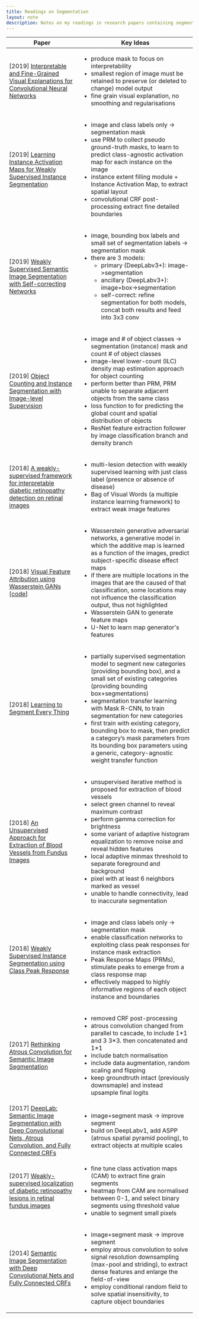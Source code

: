 ```yaml
---
title: Readings on Segmentation
layout: note
description: Notes on my readings in research papers containing segmentation and mask generation
---
```


<table>
<thead><th>Paper</th><th>Key Ideas</th></thead>
<tbody>

<tr>
  <td>[2019]
  <a href="http://openaccess.thecvf.com/content_CVPR_2019/html/Wagner_Interpretable_and_Fine-Grained_Visual_Explanations_for_Convolutional_Neural_Networks_CVPR_2019_paper.html">
    Interpretable and Fine-Grained Visual Explanations for Convolutional Neural Networks
  </a></td>
  <td>
    <ul>
        <li>produce mask to focus on interpretability</li>
        <li>smallest region of image must be retained to preserve (or deleted to change) model output</li>
        <li>fine grain visual explanation, no smoothing and regularisations</li>
    </ul>
  </td>
</tr>

<tr>
  <td>[2019]
  <a href="http://openaccess.thecvf.com/content_CVPR_2019/html/Zhu_Learning_Instance_Activation_Maps_for_Weakly_Supervised_Instance_Segmentation_CVPR_2019_paper.html">
    Learning Instance Activation Maps for Weakly Supervised Instance Segmentation
  </a></td>
  <td>
    <ul>
        <li>image and class labels only -> segmentation mask</li>
        <li>use PRM to collect pseudo ground-truth masks, to learn to predict class-agnostic activation map for each instance on the image</li>
        <li>instance extent filling module + Instance Activation Map, to extract spatial layout</li>
        <li>convolutional CRF post-processing extract fine detailed boundaries</li>
    </ul>
  </td>
</tr>

<tr>
  <td>[2019]
  <a href="https://arxiv.org/abs/1811.07073">
    Weakly Supervised Semantic Image Segmentation with Self-correcting Networks
  </a></td>
  <td>
    <ul>
        <li>image, bounding box labels and small set of segmentation labels -> segmentation mask</li>
        <li>
            there are 3 models:
            <ul>
            <li>primary (DeepLabv3+): image->segmentation</li>
            <li>ancillary (DeepLabv3+): image+box->segmentation</li>
            <li>self-correct: refine segmentation for both models, concat both results and feed into 3x3 conv</li>
            </ul>
        </li>
    </ul>
  </td>
</tr>

<tr>
  <td>[2019]
  <a href="http://openaccess.thecvf.com/content_CVPR_2019/html/Cholakkal_Object_Counting_and_Instance_Segmentation_With_Image-Level_Supervision_CVPR_2019_paper.html">
    Object Counting and Instance Segmentation with Image-level Supervision
  </a></td>
  <td>
    <ul>
        <li>image and # of object classes -> segmentation (instance) mask and count # of object classes</li>
        <li>image-level lower-count (ILC) density map estimation approach for object counting</li>
        <li>perform better than PRM, PRM unable to separate adjacent objects from the same class</li>
        <li>loss function to for predicting the global count and spatial distribution of objects</li>
        <li>ResNet feature extraction follower by image classification branch and density branch</li>
    </ul>
  </td>
</tr>

<tr>
  <td>[2018]
  <a href="https://ieeexplore.ieee.org/abstract/document/8316808/">
    A weakly-supervised framework for interpretable diabetic retinopathy detection on retinal images
  </a>
  </td>
  <td>
    <ul>
        <li>multi-lesion detection with weakly supervised learning with just class label (presence or absence of disease)</li>
        <li>Bag of Visual Words (a multiple instance learning framework) to extract weak image features</li>
    </ul>
  </td>
</tr>

<tr>
  <td>[2018]
  <a href="http://openaccess.thecvf.com/content_cvpr_2018/html/Baumgartner_Visual_Feature_Attribution_CVPR_2018_paper.html">
    Visual Feature Attribution using Wasserstein GANs
  </a>
  [<a href="https://github.com/baumgach/vagan-code">code</a>]
  </td>
  <td>
    <ul>
        <li>Wasserstein generative adversarial networks, a generative model in which the additive map is learned as a function of the images, predict subject-specific disease effect maps</li>
        <li>if there are multiple locations in the images that are the caused of that classification, some locations may not influence the classification output, thus not highlighted</li>
        <li>Wasserstein GAN to generate feature maps</li>
        <li>U-Net to learn map generator's features</li>
    </ul>
  </td>
</tr>

<tr>
  <td>[2018]
  <a href="http://openaccess.thecvf.com/content_cvpr_2018/html/Hu_Learning_to_Segment_CVPR_2018_paper.html">
    Learning to Segment Every Thing
  </a></td>
  <td>
    <ul>
        <li>partially supervised segmentation model to segment new categories (providing bounding box), and a small set of existing categories (providing bounding box+segmentations)</li>
        <li>segmentation transfer learning with Mask R-CNN, to train segmentation for new categories</li>
        <li>first train with existing category, bounding box to mask, then predict a category’s mask parameters from its bounding box parameters using a generic, category-agnostic weight transfer function</li>
    </ul>
  </td>
</tr>

<tr>
  <td>[2018]
  <a href="https://link.springer.com/article/10.1007/s10278-018-0059-x">
    An Unsupervised Approach for Extraction of Blood Vessels from Fundus Images
  </a></td>
  <td>
    <ul>
        <li>unsupervised iterative method is proposed for extraction of blood vessels</li>
        <li>select green channel to reveal maximum contrast</li>
        <li>perform gamma correction for brightness</li>
        <li>some variant of adaptive histogram equalization to remove noise and reveal hidden features</li>
        <li>local adaptive minmax threshold to separate foreground and background</li>
        <li>pixel with at least 6 neighbors marked as vessel</li>
        <li>unable to handle connectivity, lead to inaccurate segmentation</li>
    </ul>
  </td>
</tr>

<tr>
  <td>[2018]
  <a href="http://openaccess.thecvf.com/content_cvpr_2018/html/Zhou_Weakly_Supervised_Instance_CVPR_2018_paper.html">
    Weakly Supervised Instance Segmentation using Class Peak Response
  </a></td>
  <td>
    <ul>
        <li>image and class labels only -> segmentation mask</li>
        <li>enable classification networks to exploiting class peak responses for instance mask extraction</li>
        <li>Peak Response Maps (PRMs), stimulate peaks to emerge from a class response map</li>
        <li>effectively mapped to highly informative regions of each object instance and boundaries</li>
    </ul>
  </td>
</tr>

<tr>
  <td>[2017]
  <a href="https://arxiv.org/abs/1706.05587">
    Rethinking Atrous Convolution for Semantic Image Segmentation
  </a></td>
  <td>
    <ul>
        <li>removed CRF post-processing</li>
        <li>atrous convolution changed from parallel to cascade, to include 1*1 and 3 3*3. then concatenated and 1*1</li>
        <li>include batch normalisation</li>
        <li>include data augmentation, random scaling and flipping</li>
        <li>keep groundtruth intact (previously downsmaple) and instead upsample final logits</li>
    </ul>
  </td>
</tr>

<tr>
  <td>[2017]
  <a href="https://ieeexplore.ieee.org/abstract/document/7913730/">
    DeepLab: Semantic Image Segmentation with Deep Convolutional Nets, Atrous Convolution, and Fully Connected CRFs
  </a></td>
  <td>
    <ul>
        <li>image+segment mask -> improve segment</li>
        <li>build on DeepLabv1, add ASPP (atrous spatial pyramid pooling), to extract objects at multiple scales</li>
    </ul>
  </td>
</tr>

<tr>
  <td>[2017]
  <a href="https://ieeexplore.ieee.org/abstract/document/8296646/">
    Weakly-supervised localization of diabetic retinopathy lesions in retinal fundus images
  </a></td>
  <td>
    <ul>
        <li>fine tune class activation maps (CAM) to extract fine grain segments</li>
        <li>heatmap from CAM are normalised between 0-1, and select binary segments using threshold value</li>
        <li>unable to segment small pixels</li>
    </ul>
  </td>
</tr>

<tr>
  <td>[2014]
  <a href="https://arxiv.org/abs/1412.7062">
    Semantic Image Segmentation with Deep Convolutional Nets and Fully Connected CRFs
  </a></td>
  <td>
    <ul>
        <li>image+segment mask -> improve segment</li>
        <li>employ atrous convolution to solve signal resolution downsampling (max-pool and striding), to extract dense features and enlarge the field-of-view</li>
        <li>employ conditional random field to solve spatial insensitivity, to capture object boundaries</li>
    </ul>
  </td>
</tr>

</tbody>
</table>





